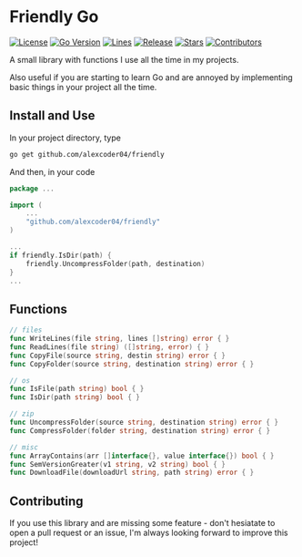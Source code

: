 
# Friendly Go

[![License](https://img.shields.io/github/license/alexcoder04/friendly)](https://github.com/alexcoder04/friendly/blob/main/LICENSE)
[![Go Version](https://img.shields.io/github/go-mod/go-version/alexcoder04/friendly)](https://github.com/alexcoder04/friendly/blob/main/go.mod)
[![Lines](https://img.shields.io/tokei/lines/github/alexcoder04/friendly)](https://github.com/alexcoder04/friendly/pulse)
[![Release](https://img.shields.io/github/v/release/alexcoder04/friendly?display_name=tag&sort=semver)](https://github.com/alexcoder04/friendly/releases/latest)
[![Stars](https://img.shields.io/github/stars/alexcoder04/friendly)](https://github.com/alexcoder04/friendly/stargazers)
[![Contributors](https://img.shields.io/github/contributors-anon/alexcoder04/friendly)](https://github.com/alexcoder04/friendly/graphs/contributors)

A small library with functions I use all the time in my projects.

Also useful if you are starting to learn Go and are annoyed by implementing
basic things in your project all the time.

## Install and Use

In your project directory, type

```sh
go get github.com/alexcoder04/friendly
```

And then, in your code

```go
package ...

import (
    ...
    "github.com/alexcoder04/friendly"
)

...
if friendly.IsDir(path) {
    friendly.UncompressFolder(path, destination)
}
...
```

## Functions

```go
// files
func WriteLines(file string, lines []string) error { }
func ReadLines(file string) ([]string, error) { }
func CopyFile(source string, destin string) error { }
func CopyFolder(source string, destination string) error { }

// os
func IsFile(path string) bool { }
func IsDir(path string) bool { }

// zip
func UncompressFolder(source string, destination string) error { }
func CompressFolder(folder string, destination string) error { }

// misc
func ArrayContains(arr []interface{}, value interface{}) bool { }
func SemVersionGreater(v1 string, v2 string) bool { }
func DownloadFile(downloadUrl string, path string) error { }
```

## Contributing

If you use this library and are missing some feature - don't hesiatate to open a
pull request or an issue, I'm always looking forward to improve this project!

